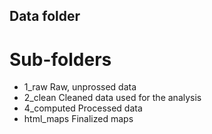 ## Data folder

# Sub-folders

 * 1_raw
    Raw, unprossed data
 * 2_clean
    Cleaned data used for the analysis
 * 4_computed
    Processed data
 * html_maps
    Finalized maps

